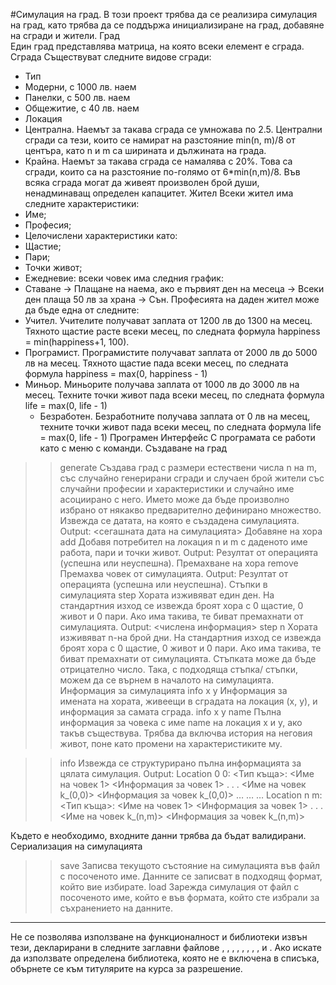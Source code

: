 #Симулация на град.
В този проект трябва да се реализира симулация на град, като трябва да се поддържа инициализиране на град, добавяне на сгради и жители.
Град	
Един град представлява матрица, на която всеки елемент е сграда.
Сграда
Съществуват следните видове сгради:
- Тип
- Модерни, с 1000 лв. наем
- Панелки, с 500 лв. наем
- Общежитие, с 40 лв. наем
- Локация
- Централна. Наемът за такава сграда се умножава по 2.5. Централни сгради са тези, които се намират на разстояние min(n, m)/8 от центъра, като n и m са ширината и дължината на града.
- Крайна. Наемът за такава сграда се намалява с 20%. Това са сгради, които са на разстояние по-голямо от 6*min(n,m)/8.
Във всяка сграда могат да живеят произволен брой души, ненадминаващ определен капацитет.
Жител
Всеки жител има следните характеристики:
- Име;
- Професия; 
- Целочислени характеристики като:
- Щастие;
- Пари;
- Точки живот;
- Ежедневие: всеки човек има следния график:
- Ставане -> Плащане на наема, ако е първият ден на месеца -> Всеки ден плаща 50 лв за храна -> Сън.
Професията на даден жител може да бъде една от следните:
- Учител.
    	Учителите получават заплата от 1200 лв до 1300 на месец. Тяхното щастие расте всеки месец, по следната формула happiness = min(happiness+1, 100).
- Програмист.
    	Програмистите получават заплата от 2000 лв до 5000 лв на месец. Тяхното щастие пада всеки месец, по следната формула happiness = max(0, happiness - 1)
- Миньор.
    	Миньорите получава заплата от 1000 лв до 3000 лв на месец. Техните точки живот пада всеки месец, по следната формула life = max(0, life - 1)
 	- Безработен.
    	Безработните получава заплата от 0 лв на месец, техните точки живот пада всеки месец, по следната формула life = max(0, life - 1)
Програмен Интерфейс
С програмата се работи като с меню с команди.
Създаване на град
>> generate <n> <m>
Създава град с размери естествени числа n на m, със случайно генерирани сгради и случаен брой жители със случайни професии и характеристики и случайно име асоциирано с него. Името може да бъде произволно избрано от някакво предварително дефинирано множество. Извежда се датата, на която е създадена симулацията.
Output: <сегашната дата на симулацията>
Добавяне на хора
>> add <n> <m> <name> <job> <happiness> <money> <life>
Добавя потребител на локация n и m с даденото име работа, пари и точки живот.
Output: Резултат от операцията (успешна или неуспешна).
Премахване на хора
>> remove <n> <m> <name>
Премахва човек от симулацията.
Output: Резултат от операцията (успешна или неуспешна).
Стъпки в симулацията
>> step
Хората изживяват един ден. На стандартния изход се извежда броят хора с 0 щастие, 0 живот и 0 пари.  Ако има такива, те биват премахнати от симулацията.
Output: <числена информация>
>> step n
Хората изживяват n-на брой дни.  На стандартния изход се извежда броят хора с 0 щастие, 0 живот и 0 пари.  Ако има такива, те биват премахнати от симулацията. Стъпката може да бъде отрицателно число. Така, с подходяща стъпка/ стъпки, можем да се върнем в началото на симулацията.
Информация за симулацията
>> info x y
Информация за имената на хората, живеещи в сградата на локация (x, y), и информация за самата сграда.
>> info x y name
Пълна информация за човека с име name на локация x и y, ако такъв съществува. Трябва да включва история на неговия живот, поне като промени на характеристиките му.

>> info
Извежда се структурирано пълна информацията за цялата симулация.
Output:
Location 0 0:
<Тип къща>:
    	<Име на човек 1>
        	<Информация за човек 1>
    	.
    	.
    	.
    	<Име на човек k_(0,0)>
        	<Информация за човек k_(0,0)>
…
…
…
Location n m:
<Тип къща>:
    	<Име на човек 1>
        	<Информация за човек 1>
    	.
    	.
    	.
    	<Име на човек k_(n,m)>
        	<Информация за човек k_(n,m)>

Където е необходимо, входните данни трябва да бъдат валидирани. 
Сериализация на симулацията
 
>> save <name>
Записва текущото състояние на симулацията във файл с посоченото име.
Данните се записват в подходящ формат, който вие избирате.
>> load <name>
Зарежда симулация от файл с посоченото име, който е във формата, който сте избрали за съхранението на данните.

-----------------------------------------------------------------------------------------------------
Не се позволява използване на функционалност и библиотеки извън тези, декларирани в следните заглавни файлове <iostream>, <fstream>, <new>, <cstring>, <cmath>, <cstdlib>, <exception>, <stdexcept>, <string> и <vector>. Ако искате да използвате определена библиотека, която не е включена в списъка, обърнете се към титулярите на курса за разрешение.